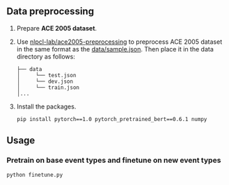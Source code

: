 ## Data preprocessing

1. Prepare **ACE 2005 dataset**. 

2. Use [nlpcl-lab/ace2005-preprocessing](https://github.com/nlpcl-lab/ace2005-preprocessing) to preprocess ACE 2005 dataset in the same format as the [data/sample.json](https://github.com/nlpcl-lab/bert-event-extraction/blob/master/data/sample.json). Then place it in the data directory as follows:
    ```
    ├── data
    │     └── test.json
    │     └── dev.json
    │     └── train.json
    │...
    ```

3. Install the packages.
   ```
   pip install pytorch==1.0 pytorch_pretrained_bert==0.6.1 numpy
   ```

## Usage

### Pretrain on base event types and finetune on new event types
```
python finetune.py
```
